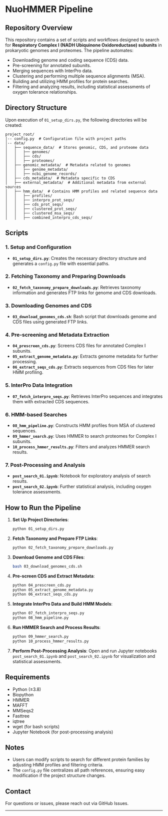 # NuoHMMER Pipeline

## Repository Overview
This repository contains a set of scripts and workflows designed to search for **Respiratory Complex I (NADH Ubiquinone Oxidoreductase) subunits** in prokaryotic genomes and proteomes. The pipeline automates:
- Downloading genome and coding sequence (CDS) data.
- Pre-screening for annotated subunits.
- Merging sequences with InterPro data.
- Clustering and performing multiple sequence alignments (MSA).
- Building and utilizing HMM profiles for protein searches.
- Filtering and analyzing results, including statistical assessments of oxygen tolerance relationships.

## Directory Structure
Upon execution of `01_setup_dirs.py`, the following directories will be created:

```
project_root/
│-- config.py  # Configuration file with project paths
│-- data/
│   ├── sequence_data/  # Stores genomic, CDS, and proteome data
│   │   ├── genomes/
│   │   ├── cds/
│   │   ├── proteomes/
│   ├── genomic_metadata/  # Metadata related to genomes
│   │   ├── genome_metadata/
│   │   ├── ncbi_genome_records/
│   ├── cds_metadata/  # Metadata specific to CDS
│   ├── external_metadata/  # Additional metadata from external sources
│   ├── hmm_data/  # Contains HMM profiles and related sequence data
│   │   ├── profiles/
│   │   ├── interpro_prot_seqs/
│   │   ├── cds_prot_seqs/
│   │   ├── clustered_prot_seqs/
│   │   ├── clustered_msa_seqs/
│   │   ├── combined_interpro_cds_seqs/
```

## Scripts

### 1. **Setup and Configuration**
- **`01_setup_dirs.py`**: Creates the necessary directory structure and generates a `config.py` file with essential paths.

### 2. **Fetching Taxonomy and Preparing Downloads**
- **`02_fetch_taxonomy_prepare_downloads.py`**: Retrieves taxonomy information and generates FTP links for genome and CDS downloads.

### 3. **Downloading Genomes and CDS**
- **`03_download_genomes_cds.sh`**: Bash script that downloads genome and CDS files using generated FTP links.

### 4. **Pre-screening and Metadata Extraction**
- **`04_prescreen_cds.py`**: Screens CDS files for annotated Complex I subunits.
- **`05_extract_genome_metadata.py`**: Extracts genome metadata for further processing.
- **`06_extract_seqs_cds.py`**: Extracts sequences from CDS files for later HMM profiling.

### 5. **InterPro Data Integration**
- **`07_fetch_interpro_seqs.py`**: Retrieves InterPro sequences and integrates them with extracted CDS sequences.

### 6. **HMM-based Searches**
- **`08_hmm_pipeline.py`**: Constructs HMM profiles from MSA of clustered sequences.
- **`09_hmmer_search.py`**: Uses HMMER to search proteomes for Complex I subunits.
- **`10_process_hmmer_results.py`**: Filters and analyzes HMMER search results.

### 7. **Post-Processing and Analysis**
- **`post_search_01.ipynb`**: Notebook for exploratory analysis of search results.
- **`post_search_02.ipynb`**: Further statistical analysis, including oxygen tolerance assessments.

## How to Run the Pipeline
1. **Set Up Project Directories**:
   ```bash
   python 01_setup_dirs.py
   ```
2. **Fetch Taxonomy and Prepare FTP Links**:
   ```bash
   python 02_fetch_taxonomy_prepare_downloads.py
   ```
3. **Download Genome and CDS Files**:
   ```bash
   bash 03_download_genomes_cds.sh
   ```
4. **Pre-screen CDS and Extract Metadata**:
   ```bash
   python 04_prescreen_cds.py
   python 05_extract_genome_metadata.py
   python 06_extract_seqs_cds.py
   ```
5. **Integrate InterPro Data and Build HMM Models**:
   ```bash
   python 07_fetch_interpro_seqs.py
   python 08_hmm_pipeline.py
   ```
6. **Run HMMER Search and Process Results**:
   ```bash
   python 09_hmmer_search.py
   python 10_process_hmmer_results.py
   ```
7. **Perform Post-Processing Analysis**:
   Open and run Jupyter notebooks `post_search_01.ipynb` and `post_search_02.ipynb` for visualization and statistical assessments.

## Requirements
- Python (≥3.8)
- Biopython
- HMMER
- MAFFT
- MMSeqs2
- Fasttree
- iqtree
- wget (for bash scripts)
- Jupyter Notebook (for post-processing analysis)

## Notes
- Users can modify scripts to search for different protein families by adjusting HMM profiles and filtering criteria.
- The `config.py` file centralizes all path references, ensuring easy modification if the project structure changes.

## Contact
For questions or issues, please reach out via GitHub Issues.

---
